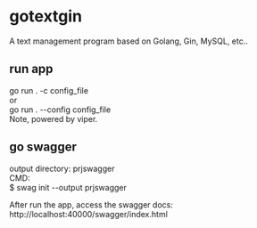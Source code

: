 # gotextgin
A text management program based on Golang, Gin, MySQL, etc..   

## run app
go run . -c config_file  
or  
go run . --config config_file  
Note, powered by viper.  

## go swagger
output directory: prjswagger  
CMD:  
$ swag init --output prjswagger  

After run the app, access the swagger docs:  
http://localhost:40000/swagger/index.html  

